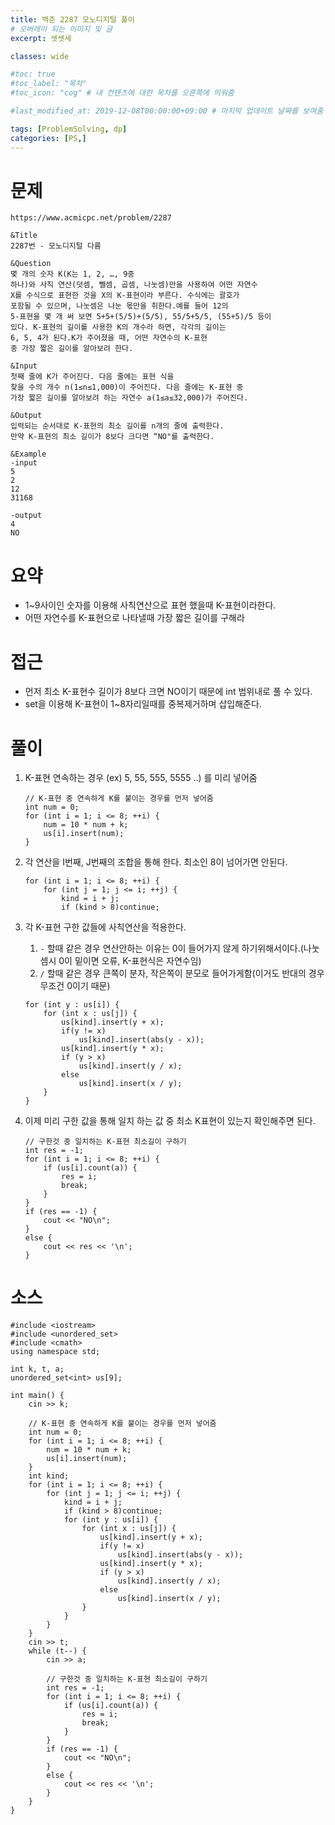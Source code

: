 ```yaml
---
title: 백준 2287 모노디지털 풀이
# 오버레이 되는 이미지 및 글
excerpt: 셋셋세

classes: wide

#toc: true
#toc_label: "목차"
#toc_icon: "cog" # 내 컨텐츠에 대한 목차를 오른쪽에 띄워줌

#last_modified_at: 2019-12-08T00:00:00+09:00 # 마지막 업데이트 날짜를 보여줌

tags: [ProblemSolving, dp]
categories: [PS,]
---
```


# 문제
```
https://www.acmicpc.net/problem/2287

&Title
2287번 - 모노디지털 다름

&Question
몇 개의 숫자 K(K는 1, 2, …, 9중 
하나)와 사칙 연산(덧셈, 뺄셈, 곱셈, 나눗셈)만을 사용하여 어떤 자연수 
X를 수식으로 표현한 것을 X의 K-표현이라 부른다. 수식에는 괄호가 
포함될 수 있으며, 나눗셈은 나눈 몫만을 취한다.예를 들어 12의 
5-표현을 몇 개 써 보면 5+5+(5/5)+(5/5), 55/5+5/5, (55+5)/5 등이 
있다. K-표현의 길이를 사용한 K의 개수라 하면, 각각의 길이는 
6, 5, 4가 된다.K가 주어졌을 때, 어떤 자연수의 K-표현 
중 가장 짧은 길이를 알아보려 한다. 

&Input
첫째 줄에 K가 주어진다. 다음 줄에는 표현 식을 
찾을 수의 개수 n(1≤n≤1,000)이 주어진다. 다음 줄에는 K-표현 중 
가장 짧은 길이를 알아보려 하는 자연수 a(1≤a≤32,000)가 주어진다. 

&Output
입력되는 순서대로 K-표현의 최소 길이를 n개의 줄에 출력한다. 
만약 K-표현의 최소 길이가 8보다 크다면 “NO"를 출력한다. 

&Example
-input
5
2
12
31168

-output
4
NO
```

# 요약
* 1~9사이인 숫자를 이용해 사칙연산으로 표현 했을때 K-표현이라한다.
* 어떤 자연수를 K-표현으로 나타낼때 가장 짧은 길이를 구해라

# 접근
* 먼저 최소 K-표현수 길이가 8보다 크면 NO이기 때문에 int 범위내로 풀 수 있다.
* set을 이용해 K-표현이 1~8자리일때를 중복제거하며 삽입해준다.


# 풀이
1. K-표현 연속하는 경우 (ex) 5, 55, 555, 5555 ..) 를 미리 넣어줌
    ```
    // K-표현 중 연속하게 K를 붙이는 경우를 먼저 넣어줌
    int num = 0;
    for (int i = 1; i <= 8; ++i) {
        num = 10 * num + k;
        us[i].insert(num);
    }
    ```
1. 각 연산을 I번째, J번째의 조합을 통해 한다. 최소인 8이 넘어가면 안된다.
    ```
    for (int i = 1; i <= 8; ++i) {
        for (int j = 1; j <= i; ++j) {
            kind = i + j;
            if (kind > 8)continue;
    ```

1. 각 K-표현 구한 값들에 사칙연산을 적용한다.
    1. `-` 할때 같은 경우 연산안하는 이유는 0이 들어가지 않게 하기위해서이다.(나눗셈시 0이 밑이면 오류, K-표현식은 자연수임)
    1. `/` 할때 같은 경우 큰쪽이 분자, 작은쪽이 분모로 들어가게함(이거도 반대의 경우 무조건 0이기 때문)
    ```
    for (int y : us[i]) {
        for (int x : us[j]) {
            us[kind].insert(y + x);
            if(y != x)
                us[kind].insert(abs(y - x));
            us[kind].insert(y * x);
            if (y > x)
                us[kind].insert(y / x);
            else
                us[kind].insert(x / y);
        }
    }
    ```
1. 이제 미리 구한 값을 통해 일치 하는 값 중 최소 K표현이 있는지 확인해주면 된다.
	```
	// 구한것 중 일치하는 K-표현 최소길이 구하기
	int res = -1;
	for (int i = 1; i <= 8; ++i) {
		if (us[i].count(a)) {
			res = i;
			break;
		}
	}
	if (res == -1) {
		cout << "NO\n";
	}
	else {
		cout << res << '\n';
	}
	```

# 소스
```
#include <iostream>
#include <unordered_set>
#include <cmath>
using namespace std;

int k, t, a;
unordered_set<int> us[9];

int main() {
	cin >> k;

	// K-표현 중 연속하게 K를 붙이는 경우를 먼저 넣어줌
	int num = 0;
	for (int i = 1; i <= 8; ++i) {
		num = 10 * num + k;
		us[i].insert(num);
	}
	int kind;
	for (int i = 1; i <= 8; ++i) {
		for (int j = 1; j <= i; ++j) {
			kind = i + j;
			if (kind > 8)continue;
			for (int y : us[i]) {
				for (int x : us[j]) {
					us[kind].insert(y + x);
					if(y != x)
						us[kind].insert(abs(y - x));
					us[kind].insert(y * x);
					if (y > x)
						us[kind].insert(y / x);
					else
						us[kind].insert(x / y);
				}
			}
		}
	}
	cin >> t;
	while (t--) {
		cin >> a;

		// 구한것 중 일치하는 K-표현 최소길이 구하기
		int res = -1;
		for (int i = 1; i <= 8; ++i) {
			if (us[i].count(a)) {
				res = i;
				break;
			}
		}
		if (res == -1) {
			cout << "NO\n";
		}
		else {
			cout << res << '\n';
		}
	}
}
```